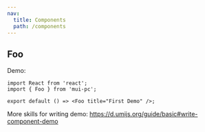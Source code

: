 ```yaml
---
nav:
  title: Components
  path: /components
---
```


## Foo

Demo:

```tsx
import React from 'react';
import { Foo } from 'mui-pc';

export default () => <Foo title="First Demo" />;
```

More skills for writing demo: https://d.umijs.org/guide/basic#write-component-demo
